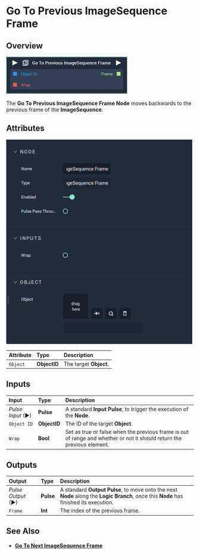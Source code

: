 # Go To Previous ImageSequence Frame

## Overview

![The Go To Previous ImageSequence Frame Node.](../../../.gitbook/assets/node-go-to-previous-imagesequence-frame.png)

The **Go To Previous ImageSequence Frame Node** moves backwards to the previous frame of the **ImageSequence**.

## Attributes

![The Go To Previous ImageSequence Frame Node Attributes.](../../../.gitbook/assets/node-go-to-previous-imagesequence-frame-attr.png)


| Attribute | Type | Description |
| :--- | :--- | :--- |
| `Object` | **ObjectID** | The target **Object**. |

## Inputs

| Input | Type | Description |
| :--- | :--- | :--- |
| _Pulse Input_ \(►\) | **Pulse** | A standard **Input Pulse**, to trigger the execution of the **Node**. |
| `Object ID` | **ObjectID** | The ID of the target **Object**. |
| `Wrap` | **Bool** | Set as true or false when the previous frame is out of range and whether or not it should return the previous element. |

## Outputs

| Output | Type | Description |
| :--- | :--- | :--- |
| _Pulse Output_ \(►\) | **Pulse** | A standard **Output Pulse**, to move onto the next **Node** along the **Logic Branch**, once this **Node** has finished its execution. |
| `Frame` | **Int** | The index of the previous frame. |

## See Also

* [**Go To Next ImageSequence Frame**](gotonextimagesequenceframe.md)


